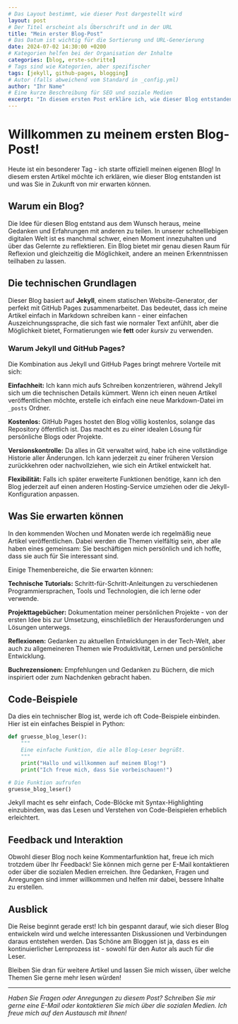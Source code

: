 ```yaml
---
# Das Layout bestimmt, wie dieser Post dargestellt wird
layout: post
# Der Titel erscheint als Überschrift und in der URL
title: "Mein erster Blog-Post"
# Das Datum ist wichtig für die Sortierung und URL-Generierung
date: 2024-07-02 14:30:00 +0200
# Kategorien helfen bei der Organisation der Inhalte
categories: [blog, erste-schritte]
# Tags sind wie Kategorien, aber spezifischer
tags: [jekyll, github-pages, blogging]
# Autor (falls abweichend vom Standard in _config.yml)
author: "Ihr Name"
# Eine kurze Beschreibung für SEO und soziale Medien
excerpt: "In diesem ersten Post erkläre ich, wie dieser Blog entstanden ist und was Sie in Zukunft erwarten können."
---
```


# Willkommen zu meinem ersten Blog-Post!

Heute ist ein besonderer Tag - ich starte offiziell meinen eigenen Blog! In diesem ersten Artikel möchte ich erklären, wie dieser Blog entstanden ist und was Sie in Zukunft von mir erwarten können.

## Warum ein Blog?

Die Idee für diesen Blog entstand aus dem Wunsch heraus, meine Gedanken und Erfahrungen mit anderen zu teilen. In unserer schnelllebigen digitalen Welt ist es manchmal schwer, einen Moment innezuhalten und über das Gelernte zu reflektieren. Ein Blog bietet mir genau diesen Raum für Reflexion und gleichzeitig die Möglichkeit, andere an meinen Erkenntnissen teilhaben zu lassen.

## Die technischen Grundlagen

Dieser Blog basiert auf **Jekyll**, einem statischen Website-Generator, der perfekt mit GitHub Pages zusammenarbeitet. Das bedeutet, dass ich meine Artikel einfach in Markdown schreiben kann - einer einfachen Auszeichnungssprache, die sich fast wie normaler Text anfühlt, aber die Möglichkeit bietet, Formatierungen wie **fett** oder *kursiv* zu verwenden.

### Warum Jekyll und GitHub Pages?

Die Kombination aus Jekyll und GitHub Pages bringt mehrere Vorteile mit sich:

**Einfachheit:** Ich kann mich aufs Schreiben konzentrieren, während Jekyll sich um die technischen Details kümmert. Wenn ich einen neuen Artikel veröffentlichen möchte, erstelle ich einfach eine neue Markdown-Datei im `_posts` Ordner.

**Kostenlos:** GitHub Pages hostet den Blog völlig kostenlos, solange das Repository öffentlich ist. Das macht es zu einer idealen Lösung für persönliche Blogs oder Projekte.

**Versionskontrolle:** Da alles in Git verwaltet wird, habe ich eine vollständige Historie aller Änderungen. Ich kann jederzeit zu einer früheren Version zurückkehren oder nachvollziehen, wie sich ein Artikel entwickelt hat.

**Flexibilität:** Falls ich später erweiterte Funktionen benötige, kann ich den Blog jederzeit auf einen anderen Hosting-Service umziehen oder die Jekyll-Konfiguration anpassen.

## Was Sie erwarten können

In den kommenden Wochen und Monaten werde ich regelmäßig neue Artikel veröffentlichen. Dabei werden die Themen vielfältig sein, aber alle haben eines gemeinsam: Sie beschäftigen mich persönlich und ich hoffe, dass sie auch für Sie interessant sind.

Einige Themenbereiche, die Sie erwarten können:

**Technische Tutorials:** Schritt-für-Schritt-Anleitungen zu verschiedenen Programmiersprachen, Tools und Technologien, die ich lerne oder verwende.

**Projekttagebücher:** Dokumentation meiner persönlichen Projekte - von der ersten Idee bis zur Umsetzung, einschließlich der Herausforderungen und Lösungen unterwegs.

**Reflexionen:** Gedanken zu aktuellen Entwicklungen in der Tech-Welt, aber auch zu allgemeineren Themen wie Produktivität, Lernen und persönliche Entwicklung.

**Buchrezensionen:** Empfehlungen und Gedanken zu Büchern, die mich inspiriert oder zum Nachdenken gebracht haben.

## Code-Beispiele

Da dies ein technischer Blog ist, werde ich oft Code-Beispiele einbinden. Hier ist ein einfaches Beispiel in Python:

```python
def gruesse_blog_leser():
    """
    Eine einfache Funktion, die alle Blog-Leser begrüßt.
    """
    print("Hallo und willkommen auf meinem Blog!")
    print("Ich freue mich, dass Sie vorbeischauen!")

# Die Funktion aufrufen
gruesse_blog_leser()
```

Jekyll macht es sehr einfach, Code-Blöcke mit Syntax-Highlighting einzubinden, was das Lesen und Verstehen von Code-Beispielen erheblich erleichtert.

## Feedback und Interaktion

Obwohl dieser Blog noch keine Kommentarfunktion hat, freue ich mich trotzdem über Ihr Feedback! Sie können mich gerne per E-Mail kontaktieren oder über die sozialen Medien erreichen. Ihre Gedanken, Fragen und Anregungen sind immer willkommen und helfen mir dabei, bessere Inhalte zu erstellen.

## Ausblick

Die Reise beginnt gerade erst! Ich bin gespannt darauf, wie sich dieser Blog entwickeln wird und welche interessanten Diskussionen und Verbindungen daraus entstehen werden. Das Schöne am Bloggen ist ja, dass es ein kontinuierlicher Lernprozess ist - sowohl für den Autor als auch für die Leser.

Bleiben Sie dran für weitere Artikel und lassen Sie mich wissen, über welche Themen Sie gerne mehr lesen würden!

---

*Haben Sie Fragen oder Anregungen zu diesem Post? Schreiben Sie mir gerne eine E-Mail oder kontaktieren Sie mich über die sozialen Medien. Ich freue mich auf den Austausch mit Ihnen!*
